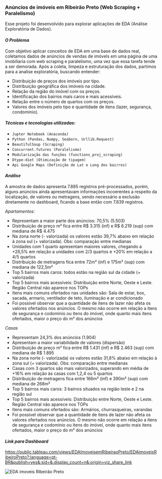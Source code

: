 ### Anúncios de imóveis em Ribeirão Preto (Web Scraping + Paralelismo)
Esse projeto foi desenvolvido para explorar aplicações de EDA (Análise Exploratória de Dados).

#### *O Problema*
Com objetivo aplicar conceitos de EDA em uma base de dados real, coletamos dados de anúncios de vendas de imóvels em uma página 
de uma imobiliaria com web scraping e paralelismo, uma vez que essa tarefa tende a ser demorada. Após a coleta, limpeza e estruturação dos dados,
partimos para a analise exploratória, buscando entender:
- Distribuição de preços dos imóveis por tipo.
- Distribuição geográfica dos imóveis na cidade.
- Relação da região do imóvel com os preços.
- Identificação dos bairros mais caros e mais acessíveis.
- Relação entre o número de quartos com os preços.
- Valores dos imóveis pelo tipo e quantidade de itens (lazer, segurança, condomínio).

#### *Técnicas e tecnologias utilizadas:*
- ``Jupter Notebook (Anaconda)``
- ``Python (Pandas, Numpy, Seaborn, Urllib.Request)``
- ``BeautifulSoup (Scraping)``
- ``Concurrent.futures (Paralelismo)``
- ``Modularização das funções (functions_proj_scraping)``
- ``Dtype-diet (Otimização de tipagem)``
- ``Api Google Maps (Definição de Lat e Long dos bairros)``

#### *Análise*
A amostra de dados apresenta 7.885 registros pré-processados, porém, alguns anúncios ainda apresentavam informações incoerentes a respeito
da localização, de valores ou metragens, sendo necessário a exclusão diretamente no dashboard, ficando a base então com 7.839 registros.

*Apartamentos:*
- Representam a maior parte dos anúncios: 70,5% (5.503)
- Distribuição de preço m² fica entre R$ 3.315 (inf) e R$ 6.219 (sup) com mediana de R$ 4.475
- Na zona norte (- valorizada) os valores estão 39,7% abaixo em relação à zona sul (+ valorizada). Obs: comparação entre medianas
- Unidades com 1 quarto apresentam maiores valores, chegando a +26,5% em relação a unidades com 2/3 quartos e +20% em relação a 4/5 quartos
- Distribuição de metragens fica entre 72m² (inf) e 175m² (sup) com mediana de 122,5m²
- Top 5 bairros mais caros: todos estão na região sul da cidade (+ valorizada)
- Top 5 bairros mais acessíveis: Distribuição entre Norte, Oeste e Leste. Região Central não aparece nos TOPs
- Itens mais comuns ofertados nas unidades são: Sala de estar, box, sacada, armario, ventilador de teto, iluminação e ar condicionado
- Foi possível observar que a quantidade de itens de lazer não afeta os valores ofertados nos anúncios. O mesmo não ocorre em relação a itens de segurança e codomínio ou itens do imóvel, onde quanto mais itens ofertados, maior o preço do m² dos anúncios

*Casas*
- Representam 24,3% dos anúncios (1.904)
- Apresentam a maior variabilidade de valores (dispersão)
- Distribuição de preço m² fica entre R$ 1.431 (inf) e R$ 2.463 (sup) com mediana de R$ 1.895
- Na zona norte (- valorizada) os valores estão 31,8% abaixo em relação à zona sul (+ valorizada). Obs: comparação entre medianas
- Casas com 3 quartos são mais valorizados, superando em média de +16% em relação às casas com 1,2,4 ou 5 quartos
- Distribuição de metragens fica entre 166m² (inf) e 390m² (sup) com mediana de 268m²
- Top 5 bairros mais caros: 3 bairros situados na região leste e 2 na região sul
- Top 5 bairros mais acessíveis: Distribuição entre Norte, Oeste e Leste. Região Central não aparece nos TOPs
- Itens mais comuns ofertados são: Armários, churrasqueiras, varandas
- Foi possível observar que a quantidade de itens de lazer não afeta os valores ofertados nos anúncios. O mesmo não ocorre em relação a itens de segurança e codomínio ou itens do imóvel, onde quanto mais itens ofertados, maior o preço do m² dos anúncios

#### *Link para Dashboard*

https://public.tableau.com/views/EDAImoveisemRibeiraoPreto/EDAimoveisRibeiroPreto?:language=pt-BR&publish=yes&:sid=&:display_count=n&:origin=viz_share_link

![EDA imoveis Ribeirão Preto](https://github.com/welder-duarte/Portfolio_DataScience/assets/85957982/b1278df7-18ca-4cda-9887-d8a510eadc80)
